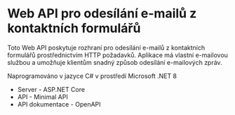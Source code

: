 # Web API pro odesílání e-mailů z kontaktních formulářů 

Toto Web API poskytuje rozhraní pro odesílání e-mailů z kontaktních formulářů prostřednictvím HTTP požadavků. Aplikace má vlastní e-mailovou službou a umožňuje klientům snadný způsob odesílání e-mailových zpráv.

Naprogramováno v jazyce C# v prostředí Microsoft .NET 8

- Server - ASP.NET Core
- API - Minimal API
- API dokumentace - OpenAPI